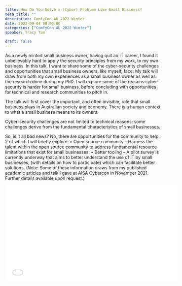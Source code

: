 ```yaml
---
title: How Do You Solve a (Cyber) Problem Like Small Business?
meta_title: ""
description: ComfyCon AU 2022 Winter
date: 2022-09-04 00:00:00
categories: ["ComfyCon AU 2022 Winter"]
speaker: Tracy Tam

draft: false
---
```

As a newly minted small business owner, having quit an IT career, I found it unbelievably hard to apply the security principles from my work, to my own business. In this talk, I want to share some of the cyber-security challenges and opportunities that small business owners, like myself, face. My talk will draw from both my own experiences as a small business owner as well as the research done during my PhD. I will explore some of the reasons cyber-security is harder for small business, before concluding with opportunities for technical and research communities to pitch in.

The talk will first cover the important, and often invisible, role that small business plays in Australian society and economy. There is a human context to what a small business means to its owners.

Cyber-security challenges are not limited to technical reasons; some challenges derive from the fundamental characteristics of small businesses.

So, is it all bad news? No, there are opportunities for the community to help, 2 of which I will briefly explore: • Open source community – Harness the talent within the open source community to address fundamental resource limitations that exist for small businesses. • Better tooling – A pilot survey is currently underway that aims to better understand the use of IT by small businesses, (with details on how to participate) which can facilitate better solutions. (Note: Some of these information draws from my published academic articles and talk I gave at AISA Cybercon in November 2021. Further details available upon request.)

<iframe width="560" height="315" src="None" title="YouTube video player" frameborder="0" allow="accelerometer; autoplay; clipboard-write; encrypted-media; gyroscope; picture-in-picture; web-share" allowfullscreen></iframe>